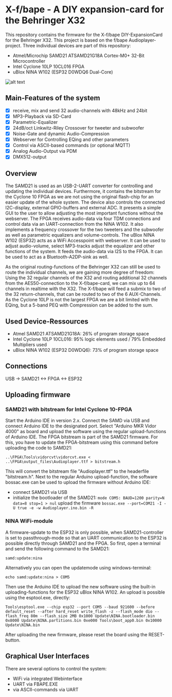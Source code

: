 # X-f/bape - A DIY expansion-card for the Behringer X32
This repository contains the firmware for the X-f/bape DIY-ExpansionCard for the Behringer X32. This project
is based on the f/bape Audioplayer-project. Three individual devices are part of this repository:

* Atmel/Microchip SAMD21 ATSAMD21G18A Cortex-M0+ 32-Bit Microcontroller
* Intel Cyclone 10LP 10CL016 FPGA
* uBlox NINA W102 (ESP32 D0WDQ6 Dual-Core)

![alt text](Documentation/Images/System.jpg)

## Main-Features of the system
- [x] receive, mix and send 32 audio-channels with 48kHz and 24bit
- [x] MP3-Playback via SD-Card
- [x] Parametric-Equalizer
- [x] 24dB/oct Linkwitz-Riley Crossover for tweeter and subwoofer
- [x] Noise-Gate and dynamic Audio-Compression
- [x] Webserver for Controlling EQing and other parameters
- [x] Control via ASCII-based commands (or optional MQTT)
- [x] Analog Audio-Output via PDM
- [x] DMX512-output

## Overview
The SAMD21 is used as an USB-2-UART converter for controlling and updating the individual devices. Furthermore, it contains the bitstream for the Cyclone 10 FPGA as we are not using the original flash-chip for an easier update of the whole system. The device also controls the connected I2C-display, external GPIO-buffers and external ADC. It presents a simple GUI to the user to allow adjusting the most important functions without the webserver.
The FPGA receives audio-data via four TDM connections and control data via an UART-connection from the NINA W102. It also implements a frequency crossover for the two tweeters and the subwoofer as well as parametric equalizers and volume-controls.
The uBlox NINA W102 (ESP32) acts as a WiFi Accesspoint with webserver. It can be used to adjust audio-volume, select MP3-tracks adjust the equalizer and other functions of the system. It feeds the audio-data via I2S to the FPGA. It can be used to act as a Bluetooth-A2DP-sink as well.

As the original routing-functions of the Behringer X32 can still be used to route the individual channels, we are gaining more degree of freedom:
Using the 32 regular channels of the X32 and routing additional 32 channels from the AES50-connection to the X-f/bape-card, we can mix up to 64 channels in realtime with the X32. The X-f/bape will feed a submix to two of the 32 return-channels, that can be routed to two of the 6 AUX-Channels.
As the Cyclone 10LP is not the largest FPGA we are a bit limited with the EQing, but a 5-band PEQ with Compression can be added to the sum.

## Used Device-Ressources
* Atmel SAMD21 ATSAMD21G18A: 26% of program storage space
* Intel Cyclone 10LP 10CL016: 95% logic elements used / 79% Embedded Multipliers used
* uBlox NINA W102 (ESP32 D0WDQ6): 73% of program storage space

## Connections
USB -> SAMD21 <-> FPGA <-> ESP32

## Uploading firmware
### SAMD21 with bitstream for Intel Cyclone 10-FPGA
Start the Arduino IDE in version 2.x. Connect the SAMD via USB and connect Arduino IDE to the designated port. Select "Arduino MKR Vidor 4000" as board and upload the software using the regular upload-functions of Arduino IDE. The FPGA bitstream is part of the SAMD21 firmware. For this, you have to update the FPGA-bitstream using this command before uploading the code to SAMD21:

    ..\FPGA\Tools\vidorcvt\vidorcvt.exe < ..\FPGA\output_files\Audioplayer.ttf > bitstream.h
	
This will convert the bitstream file "Audioplayer.ttf" to the headerfile "bitstream.h".
Next to the regular Arduino upload-function, the software bossac.exe can be used to upload the firmware without Arduino IDE:

* connect SAMD21 via USB
* initialize the bootloader of the SAMD21:
`mode COM5: BAUD=1200 parity=N data=8 stop=1 > nul`
upload the firmware
`bossac.exe --port=COM21 -I -U true -e -w Audioplayer.ino.bin -R`

### NINA WiFi-module
A firmware-update to the ESP32 is only possible, when SAMD21-controller is set to passthrough-mode so that an UART communication to the ESP32 is possible directly through SAMD21 and the FPGA. So first, open a terminal and send the following command to the SAMD21:

    samd:update:nina
Alternatively you can open the updatemode using windows-terminal:

    echo samd:update:nina > COM5
Then use the Arduino IDE to upload the new software using the built-in uploading-functions for the ESP32 uBlox NINA W102. An upload is possible using the esptool.exe, directly:

    Tools\esptool.exe --chip esp32 --port COM5 --baud 921600 --before default_reset --after hard_reset write_flash -z --flash_mode dio --flash_freq 80m --flash_size 2MB 0x1000 Update\NINA.bootloader.bin 0x8000 Update\NINA.partitions.bin 0xe000 Tools\boot_app0.bin 0x10000 Update\NINA.bin
After uploading the new firmware, please reset the board using the RESET-button.


## Graphical User Interfaces

There are several options to control the system:
* WiFi via integrated Webinterface
* UART via FBAPE.EXE
* via ASCII-commands via UART
